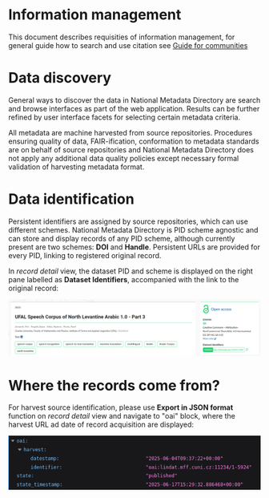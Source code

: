 
# Information management

This document describes requisities of information management, for general guide how to search and use citation see [Guide for communities](../guides/for-communities.md)

# Data discovery

General ways to discover the data in National Metadata Directory are search and browse interfaces as part of the web application. Results can be further refined by user interface facets for selecting certain metadata criteria.

All metadata are machine harvested from source repositories. Procedures ensuring quality of data, FAIR-ification, conformation to metadata standards are on behalf of source repositories and National Metadata Directory does not apply any additional data quality policies except necessary formal validation of harvesting metadata format. 

# Data identification

Persistent identifiers are assigned by source repositories, which can use different schemes. National Metadata Directory is PID scheme agnostic and can store and display records of any PID scheme, although currently present are two schemes: **DOI** and **Handle**. Persistent URLs are provided for every PID, linking to registered original record.

In *record detail* view, the dataset PID and scheme is displayed on the right pane labelled as **Dataset Identifiers**, accompanied with the link to the original record: 

![Repository interface - record detail header](../images/record_detail_header.png "Repository interface - record detail header")

# Where the records come from?

For harvest source identification, please use **Export in JSON format** function on *record detail* view and navigate to "oai" block, where the harvest URL ad date of record acquisition are displayed:
   
![Export JSON - OAI source](../images/export_json_oai.png "Export JSON - OAI source")
